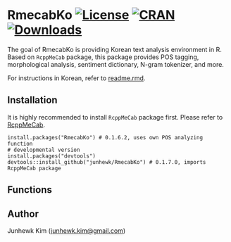 # RmecabKo [![License](http://img.shields.io/badge/license-GPL-brightgreen.svg?style=flat)](http://www.gnu.org/licenses/gpl-2.0.html) [![CRAN](http://www.r-pkg.org/badges/version/RmecabKo)](https://cran.r-project.org/package=RmecabKo) [![Downloads](http://cranlogs.r-pkg.org/badges/RmecabKo?color=brightgreen)](http://www.r-pkg.org/pkg/RmecabKo)

The goal of RmecabKo is providing Korean text analysis environment in R. Based on `RcppMeCab` package, this package provides POS tagging, morphological analysis, sentiment dictionary, N-gram tokenizer, and more.

For instructions in Korean, refer to [readme.rmd](https://github.com/junhewk/RmecabKo/blob/master/readme.rmd).

## Installation

It is highly recommended to install `RcppMeCab` package first. Please refer to [RcppMeCab](https://github.com/junhewk/RcppMeCab).

```
install.packages("RmecabKo") # 0.1.6.2, uses own POS analyzing function
# developmental version
install.packages("devtools")
devtools::install_github("junhewk/RmecabKo") # 0.1.7.0, imports RcppMeCab package
```

## Functions

## Author

Junhewk Kim (junhewk.kim@gmail.com)
